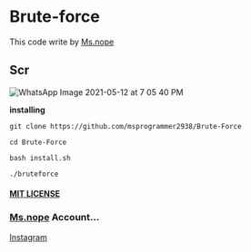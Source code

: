 # Brute-force

This code write by [Ms.nope](https://github.com/msprogrammer2938)

## Scr
![WhatsApp Image 2021-05-12 at 7 05 40 PM](https://user-images.githubusercontent.com/78996423/117993586-20deda80-b355-11eb-965c-f574f0d17650.jpeg)

**installing**
```
git clone https://github.com/msprogrammer2938/Brute-Force

cd Brute-Force

bash install.sh

./bruteforce
```
#### [MIT LICENSE](https://github.com/msprogrammer2938/Brute-Force/blob/master/LICENSE)

### [Ms.nope](https://github.com/msprogrammer2938) Account...
[Instagram](https://instagram.com/programmer2938)
